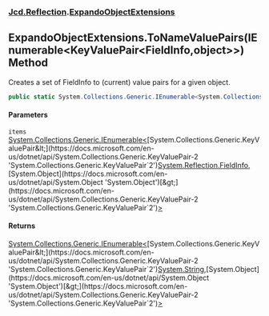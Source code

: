 ### [Jcd.Reflection](Jcd_Reflection.md 'Jcd.Reflection').[ExpandoObjectExtensions](Jcd_Reflection_ExpandoObjectExtensions.md 'Jcd.Reflection.ExpandoObjectExtensions')
## ExpandoObjectExtensions.ToNameValuePairs(IEnumerable&lt;KeyValuePair&lt;FieldInfo,object&gt;&gt;) Method
Creates a set of FieldInfo to (current) value pairs for a given object.   
```csharp
public static System.Collections.Generic.IEnumerable<System.Collections.Generic.KeyValuePair<string,object>> ToNameValuePairs(this System.Collections.Generic.IEnumerable<System.Collections.Generic.KeyValuePair<System.Reflection.FieldInfo,object>> items);
```
#### Parameters
<a name='Jcd_Reflection_ExpandoObjectExtensions_ToNameValuePairs(System_Collections_Generic_IEnumerable_System_Collections_Generic_KeyValuePair_System_Reflection_FieldInfo_object__)_items'></a>
`items` [System.Collections.Generic.IEnumerable&lt;](https://docs.microsoft.com/en-us/dotnet/api/System.Collections.Generic.IEnumerable-1 'System.Collections.Generic.IEnumerable`1')[System.Collections.Generic.KeyValuePair&lt;](https://docs.microsoft.com/en-us/dotnet/api/System.Collections.Generic.KeyValuePair-2 'System.Collections.Generic.KeyValuePair`2')[System.Reflection.FieldInfo](https://docs.microsoft.com/en-us/dotnet/api/System.Reflection.FieldInfo 'System.Reflection.FieldInfo')[,](https://docs.microsoft.com/en-us/dotnet/api/System.Collections.Generic.KeyValuePair-2 'System.Collections.Generic.KeyValuePair`2')[System.Object](https://docs.microsoft.com/en-us/dotnet/api/System.Object 'System.Object')[&gt;](https://docs.microsoft.com/en-us/dotnet/api/System.Collections.Generic.KeyValuePair-2 'System.Collections.Generic.KeyValuePair`2')[&gt;](https://docs.microsoft.com/en-us/dotnet/api/System.Collections.Generic.IEnumerable-1 'System.Collections.Generic.IEnumerable`1')  
  
#### Returns
[System.Collections.Generic.IEnumerable&lt;](https://docs.microsoft.com/en-us/dotnet/api/System.Collections.Generic.IEnumerable-1 'System.Collections.Generic.IEnumerable`1')[System.Collections.Generic.KeyValuePair&lt;](https://docs.microsoft.com/en-us/dotnet/api/System.Collections.Generic.KeyValuePair-2 'System.Collections.Generic.KeyValuePair`2')[System.String](https://docs.microsoft.com/en-us/dotnet/api/System.String 'System.String')[,](https://docs.microsoft.com/en-us/dotnet/api/System.Collections.Generic.KeyValuePair-2 'System.Collections.Generic.KeyValuePair`2')[System.Object](https://docs.microsoft.com/en-us/dotnet/api/System.Object 'System.Object')[&gt;](https://docs.microsoft.com/en-us/dotnet/api/System.Collections.Generic.KeyValuePair-2 'System.Collections.Generic.KeyValuePair`2')[&gt;](https://docs.microsoft.com/en-us/dotnet/api/System.Collections.Generic.IEnumerable-1 'System.Collections.Generic.IEnumerable`1')  
